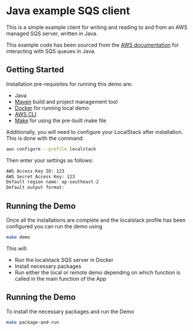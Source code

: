 # Java example SQS client

This is a simple example client for writing and reading to and from an AWS managed SQS server, written in Java.

This example code has been sourced from the [AWS documentation](https://docs.aws.amazon.com/sdk-for-java/v1/developer-guide/examples-sqs-messages.html) for interacting with SQS queues in Java.

## Getting Started

Installation pre-requisites for running this demo are:

- Java
- [Maven](https://maven.apache.org/) build and project management tool
- [Docker](https://www.docker.com/get-started/) for running local demo
- [AWS CLI](https://aws.amazon.com/cli/)
- [Make](https://www.gnu.org/software/make/) for using the pre-built make file

Additionally, you will need to configure your LocalStack after installation. This is done with the command:

```sh
aws configure --profile localstack
```

Then enter your settings as follows:

```sh
AWS Access Key ID: 123
AWS Secret Access Key: 123
Default region name: ap-southeast-2
Default output format:
```

## Running the Demo

Once all the installations are complete and the localstack profile has been configured you can run the demo using

```sh
make demo
```

This will:

- Run the localstack SQS server in Docker
- Install necessary packages 
- Run either the local or remote demo depending on which function is called in the main function of the App


## Running the Demo

To install the necessary packages and run the Demo

```sh
make package-and-run
```
